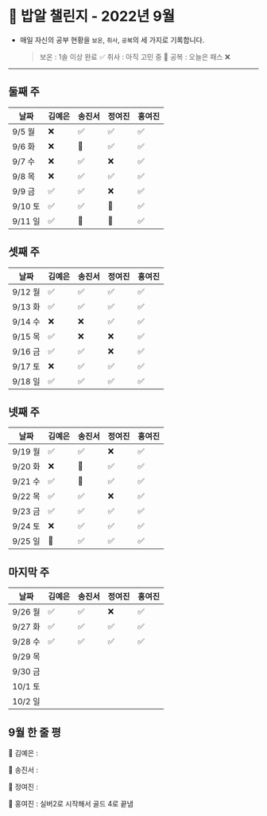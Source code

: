 # 🍚 밥알 챌린지 - 2022년 9월
- 매일 자신의 공부 현황을 `보온`, `취사`, `공복`의 세 가지로 기록합니다.
    
    > 보온 : 1솔 이상 완료 ✅
    취사 : 아직 고민 중 🤔
    공복 : 오늘은 패스 ❌
---

## 둘째 주
**날짜**|김예은|송진서|정여진|홍여진
---|---|---|---|---
9/5 월|❌ |✅  | ✅| ✅
9/6 화|❌ |🤔  | ✅|✅ 
9/7 수|❌ |✅  | ❌| ✅
9/8 목|❌ |✅  | ✅| ✅
9/9 금|✅ |✅  | ❌| ✅
9/10 토|✅ |✅  | 🤔| ✅
9/11 일|✅ |🤔  | 🤔| ✅


## 셋째 주
**날짜**|김예은|송진서|정여진|홍여진
---|---|---|---|---
9/12 월|✅ |✅  |✅| ✅
9/13 화|✅ |✅  |✅| ✅
9/14 수|❌ |❌  |✅| ✅
9/15 목|✅ |❌  |❌| ✅
9/16 금|✅ |✅  |❌| ✅
9/17 토|❌ |✅  |✅| ✅
9/18 일|✅ |✅  |✅| ✅


## 넷째 주
**날짜**|김예은|송진서|정여진|홍여진
---|---|---|---|---
9/19 월|✅ |✅  |❌| ✅
9/20 화|❌ |🤔  |✅| ✅
9/21 수|✅ |🤔  |✅| ✅
9/22 목|✅ |✅  |❌| ✅
9/23 금|✅ | ✅ |✅| ✅
9/24 토|❌ |✅  |✅| ✅
9/25 일|🤔 |✅  |✅| ✅

## 마지막 주
**날짜**|김예은|송진서|정여진|홍여진
---|---|---|---|---
9/26 월|✅ |✅  |❌| ✅
9/27 화|✅ |✅  |✅| ✅
9/28 수|✅ |✅  |✅| ✅
9/29 목| |  || 
9/30 금| |  || 
10/1 토| |  || 
10/2 일| |  || 

## 9월 한 줄 평
🍚 김예은 : 

🍚 송진서 : 

🍚 정여진 : 

🍚 홍여진 : 실버2로 시작해서 골드 4로 끝냄
